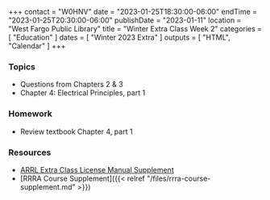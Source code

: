 +++
contact = "W0HNV"
date = "2023-01-25T18:30:00-06:00"
endTime = "2023-01-25T20:30:00-06:00"
publishDate = "2023-01-11"
location = "West Fargo Public Library"
title = "Winter Extra Class Week 2"
categories = [ "Education" ]
dates = [ "Winter 2023 Extra" ]
outputs = [ "HTML", "Calendar" ]
+++
### Topics

* Questions from Chapters 2 & 3
* Chapter 4: Electrical Principles, part 1

### Homework

* Review textbook Chapter 4, part 1

### Resources

* [ARRL Extra Class License Manual Supplement](http://www.arrl.org/extra-class-license-manual)
* [RRRA Course Supplement]({{< relref "/files/rrra-course-supplement.md" >}})

